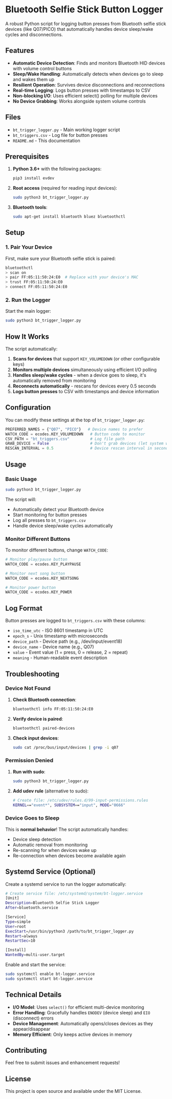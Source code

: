 # Bluetooth Selfie Stick Button Logger

A robust Python script for logging button presses from Bluetooth selfie stick devices (like Q07/PICO) that automatically handles device sleep/wake cycles and disconnections.

## Features

- **Automatic Device Detection**: Finds and monitors Bluetooth HID devices with volume control buttons
- **Sleep/Wake Handling**: Automatically detects when devices go to sleep and wakes them up
- **Resilient Operation**: Survives device disconnections and reconnections
- **Real-time Logging**: Logs button presses with timestamps to CSV
- **Non-blocking I/O**: Uses efficient select() polling for multiple devices
- **No Device Grabbing**: Works alongside system volume controls

## Files

- `bt_trigger_logger.py` - Main working logger script
- `bt_triggers.csv` - Log file for button presses
- `README.md` - This documentation

## Prerequisites

1. **Python 3.6+** with the following packages:
   ```bash
   pip3 install evdev
   ```

2. **Root access** (required for reading input devices):
   ```bash
   sudo python3 bt_trigger_logger.py
   ```

3. **Bluetooth tools**:
   ```bash
   sudo apt-get install bluetooth bluez bluetoothctl
   ```

## Setup

### 1. Pair Your Device

First, make sure your Bluetooth selfie stick is paired:

```bash
bluetoothctl
> scan on
> pair FF:05:11:50:24:E0  # Replace with your device's MAC
> trust FF:05:11:50:24:E0
> connect FF:05:11:50:24:E0
```

### 2. Run the Logger

Start the main logger:

```bash
sudo python3 bt_trigger_logger.py
```

## How It Works

The script automatically:

1. **Scans for devices** that support `KEY_VOLUMEDOWN` (or other configurable keys)
2. **Monitors multiple devices** simultaneously using efficient I/O polling
3. **Handles sleep/wake cycles** - when a device goes to sleep, it's automatically removed from monitoring
4. **Reconnects automatically** - rescans for devices every 0.5 seconds
5. **Logs button presses** to CSV with timestamps and device information

## Configuration

You can modify these settings at the top of `bt_trigger_logger.py`:

```python
PREFERRED_NAMES = {"Q07", "PICO"}   # Device names to prefer
WATCH_CODE = ecodes.KEY_VOLUMEDOWN   # Button code to monitor
CSV_PATH = "bt_triggers.csv"         # Log file path
GRAB_DEVICE = False                  # Don't grab devices (let system work)
RESCAN_INTERVAL = 0.5                # Device rescan interval in seconds
```

## Usage

### Basic Usage

```bash
sudo python3 bt_trigger_logger.py
```

The script will:
- Automatically detect your Bluetooth device
- Start monitoring for button presses
- Log all presses to `bt_triggers.csv`
- Handle device sleep/wake cycles automatically

### Monitor Different Buttons

To monitor different buttons, change `WATCH_CODE`:

```python
# Monitor play/pause button
WATCH_CODE = ecodes.KEY_PLAYPAUSE

# Monitor next song button  
WATCH_CODE = ecodes.KEY_NEXTSONG

# Monitor power button
WATCH_CODE = ecodes.KEY_POWER
```

## Log Format

Button presses are logged to `bt_triggers.csv` with these columns:

- `iso_time_utc` - ISO 8601 timestamp in UTC
- `epoch_s` - Unix timestamp with microseconds
- `device_path` - Device path (e.g., /dev/input/event18)
- `device_name` - Device name (e.g., Q07)
- `value` - Event value (1 = press, 0 = release, 2 = repeat)
- `meaning` - Human-readable event description

## Troubleshooting

### Device Not Found

1. **Check Bluetooth connection**:
   ```bash
   bluetoothctl info FF:05:11:50:24:E0
   ```

2. **Verify device is paired**:
   ```bash
   bluetoothctl paired-devices
   ```

3. **Check input devices**:
   ```bash
   sudo cat /proc/bus/input/devices | grep -i q07
   ```

### Permission Denied

1. **Run with sudo**:
   ```bash
   sudo python3 bt_trigger_logger.py
   ```

2. **Add udev rule** (alternative to sudo):
   ```bash
   # Create file: /etc/udev/rules.d/99-input-permissions.rules
   KERNEL=="event*", SUBSYSTEM=="input", MODE="0666"
   ```

### Device Goes to Sleep

This is **normal behavior**! The script automatically handles:
- Device sleep detection
- Automatic removal from monitoring
- Re-scanning for when devices wake up
- Re-connection when devices become available again

## Systemd Service (Optional)

Create a systemd service to run the logger automatically:

```bash
# Create service file: /etc/systemd/system/bt-logger.service
[Unit]
Description=Bluetooth Selfie Stick Logger
After=bluetooth.service

[Service]
Type=simple
User=root
ExecStart=/usr/bin/python3 /path/to/bt_trigger_logger.py
Restart=always
RestartSec=10

[Install]
WantedBy=multi-user.target
```

Enable and start the service:
```bash
sudo systemctl enable bt-logger.service
sudo systemctl start bt-logger.service
```

## Technical Details

- **I/O Model**: Uses `select()` for efficient multi-device monitoring
- **Error Handling**: Gracefully handles `ENODEV` (device sleep) and `EIO` (disconnect) errors
- **Device Management**: Automatically opens/closes devices as they appear/disappear
- **Memory Efficient**: Only keeps active devices in memory

## Contributing

Feel free to submit issues and enhancement requests!

## License

This project is open source and available under the MIT License.
